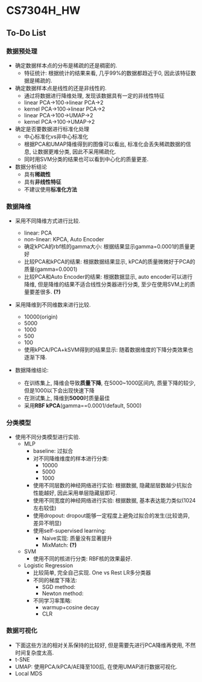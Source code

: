 # CS7304H_HW

## To-Do List

### 数据预处理

- 确定数据样本点的分布是稀疏的还是稠密的.
  - 特征统计: 根据统计的结果来看, 几乎99%的数据都趋近于0, 因此该特征数据是稀疏的.
- 确定数据样本点是线性的还是非线性的.
  - 通过将数据进行降维处理, 发现该数据具有一定的非线性特征
  - linear PCA->100->linear PCA->2
  - kernel PCA->100->linear PCA->2
  - linear PCA->100->UMAP->2
  - kernel PCA->100->UMAP->2
- 确定是否要数据进行标准化处理
  - 中心标准化vs非中心标准化
  - 根据PCA和UMAP降维得到的图像可以看出, 标准化会丢失稀疏数据的信息, 让数据更难分类, 因此不采用稀疏化.
  - 同时用SVM分类的结果也可以看到中心化的质量更差.
- 数据分析结论
  - 具有**稀疏性**
  - 具有**非线性特征**
  - 不建议使用**标准化方法**

### 数据降维

- 采用不同降维方式进行比较.
  - linear: PCA
  - non-linear: KPCA, Auto Encoder
  - 确定kPCA的rbf核的gamma大小: 根据结果显示gamma=0.0001的质量更好
  - 比较PCA和kPCA的结果: 根据数据结果显示, kPCA的质量微微好于PCA的质量(gamma=0.0001)
  - 比较PCA和Auto Encoder的结果: 根据数据显示, auto encoder可以进行降维, 但是降维的结果不适合线性分类器进行分类, 至少在使用SVM上的质量要差很多. **(?)**

- 采用降维到不同维数来进行比较.
  - 10000(origin)
  - 5000
  - 1000
  - 500
  - 100
  - 使用kPCA/PCA+kSVM得到的结果显示: 随着数据维度的下降分类效果也逐渐下降.
- 数据降维结论:
  - 在训练集上, 降维会导致**质量下降**, 在5000~1000区间内, 质量下降的较少, 但是1000以下会出现快速下降
  - 在测试集上, 降维到**5000**时质量最佳
  - 采用**RBF kPCA**(gamma==0.0001/default, 5000)

### 分类模型

- 使用不同分类模型进行实验.
  - MLP
    - baseline: 过拟合
    - 对不同降维维度的样本进行分类:
      - 10000
      - 5000
      - 1000
    - 使用不同层数的神经网络进行实验: 根据数据, 隐藏层层数越少抗拟合性能越好, 因此采用单层隐藏层即可.
    - 使用不同宽度的神经网络进行实验: 根据数据, 基本表达能力类似(1024左右较佳)
    - 使用dropout: dropout能够一定程度上避免过拟合的发生(比较诡异, 差异不明显)
    - 使用self-supervised learning:
      - Naive实现: 质量没有显著提升
      - MixMatch: **(?)**
  - SVM
    - 使用不同的核进行分类: RBF核的效果最好.
  - Logistic Regression
    - 比较简单, 完全自己实现. One vs Rest LR多分类器
    - 不同的梯度下降法:
      - SGD method:
      - Newton method:
    - 不同学习率策略:
      - warmup+cosine decay
      - CLR

### 数据可视化

- 下面这些方法的相对关系保持的比较好, 但是需要先进行PCA降维再使用, 不然时间复杂度太高.
- t-SNE
- UMAP: 使用PCA/kPCA/AE降至100后, 在使用UMAP进行数据可视化.
- Local MDS
